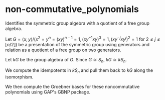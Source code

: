 # non-commutative_polynomials
Identifies the symmetric group algebra with a quotient of a free group algebra.

Let $G = \langle x,y \rangle / (x^2 = y^n = (xy)^{n−1} = 1, (xy^{−1}xy)^3 = 1, (xy^{−j}xy^j)^2 = 1 \text{ for } 2 \le j \le ⌊n/2⌋ )$ be a presentation of the symmetric group using generators and relation as a quotient of a free group on two generators.

Let $kG$ be the group algebra of $G$. Since $G \cong S_n$, $kG \cong kS_n$. 

We compute the idempotents in $kS_n$ and pull them back to $kG$ along the isomorphism. 

We then compute the Groebner bases for these noncommutative polynomials using GAP's GBNP package.
